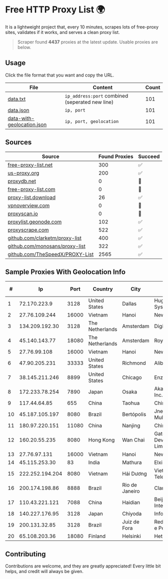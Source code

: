 
# Free HTTP Proxy List 🌍

It is a lightweight project that, every 10 minutes, scrapes lots of free-proxy sites, validates if it works, and serves a clean proxy list.


> Scraper found **4437** proxies at the latest update. Usable proxies are below.

## Usage

Click the file format that you want and copy the URL.


|File|Content|Count|
|----|-------|-----|
|[data.txt](https://raw.githubusercontent.com/themiralay/Proxy-List-World/master/data.txt)|`ip_address:port` combined (seperated new line)|101|
|[data.json](https://raw.githubusercontent.com/themiralay/Proxy-List-World/master/data.json)|`ip, port`|101|
|[data-with-geolocation.json](https://raw.githubusercontent.com/themiralay/Proxy-List-World/master/data-with-geolocation.json)|`ip, port, geolocation`|101|

## Sources

|Source|Found Proxies|Succeed|
|------|-------------|-------|
|[free-proxy-list.net](https://free-proxy-list.net)|300|✅|
|[us-proxy.org](https://www.us-proxy.org)|200|✅|
|[proxydb.net](http://proxydb.net)|0|🚫|
|[free-proxy-list.com](https://free-proxy-list.com/?page=&port=&type%5B%5D=http&type%5B%5D=https&up_time=0&search=Search)|0|🚫|
|[proxy-list.download](https://www.proxy-list.download/HTTP)|26|✅|
|[vpnoverview.com](https://vpnoverview.com/privacy/anonymous-browsing/free-proxy-servers)|0|🚫|
|[proxyscan.io](https://www.proxyscan.io)|0|🚫|
|[proxylist.geonode.com](https://proxylist.geonode.com/api/proxy-list?limit=300&page=1&sort_by=lastChecked&sort_type=desc&protocols=http,https)|102|✅|
|[proxyscrape.com](https://api.proxyscrape.com/v2/?request=displayproxies&protocol=http&timeout=10000&country=all&ssl=all&anonymity=all)|522|✅|
|[github.com/clarketm/proxy-list](https://raw.githubusercontent.com/clarketm/proxy-list/master/proxy-list-raw.txt)|400|✅|
|[github.com/monosans/proxy-list](https://raw.githubusercontent.com/monosans/proxy-list/main/proxies/http.txt)|322|✅|
|[github.com/TheSpeedX/PROXY-List](https://raw.githubusercontent.com/TheSpeedX/PROXY-List/master/http.txt)|2565|✅|


## Sample Proxies With Geolocation Info

|#|Ip|Port|Country|City|Internet Service Provider|
|-|--|----|-------|----|-------------------------|
|1|72.170.223.9|3128|United States|Dallas|Hughes Network Systems|
|2|27.76.109.244|16000|Vietnam|Hanoi|Newass2011xDSLHCMC|
|3|134.209.192.30|3128|The Netherlands|Amsterdam|DigitalOcean, LLC|
|4|45.140.143.77|18080|The Netherlands|Amsterdam|RoyaleHosting BV|
|5|27.76.99.108|16000|Vietnam|Hanoi|Newass2011xDSLHCMC|
|6|47.90.205.231|33333|United States|Richmond|Alibaba.com LLC|
|7|38.145.211.246|8899|United States|Chicago|Enzu Inc|
|8|172.233.78.254|7890|Japan|Osaka|Akamai Technologies, Inc.|
|9|117.44.64.85|655|China|Taohua|Chinanet|
|10|45.187.105.197|8080|Brazil|Bertópolis|Jnet Bahia Comunicacao Multimidia Ltda|
|11|180.97.220.151|11080|China|Nanjing|Chinanet|
|12|160.20.55.235|8080|Hong Kong|Wan Chai|Gateway Technology Development Company Limited|
|13|27.76.97.131|16000|Vietnam|Hanoi|Newass2011xDSLHCMC|
|14|45.115.253.30|83|India|Mathura|Elxire Services|
|15|222.252.194.204|8080|Vietnam|Hải Dương|VietNam Post and Telecom Corporation|
|16|200.174.198.86|8888|Brazil|Rio de Janeiro|Claro S.A|
|17|110.43.221.121|7088|China|Haidian|Beijing Kingsoft Cloud Internet Technology Co|
|18|140.227.176.95|3128|Japan|Chiyoda|InfoSphere|
|19|200.131.32.85|3128|Brazil|Juiz de Fora|Rede Nacional de Ensino e Pesquisa|
|20|65.108.203.36|18080|Finland|Helsinki|Hetzner Online GmbH|



## Contributing

Contributions are welcome, and they are greatly appreciated! Every
little bit helps, and credit will always be given.

